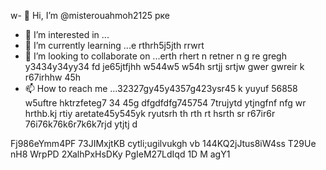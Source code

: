 w- 👋 Hi, I’m @misterouahmoh2125 рке
- 👀 I’m interested in ...
- 🌱 I’m currently learning ...e rthrh5j5jth rrwrt
- 💞️ I’m looking to collaborate on ...erth rhert n retner n g re gregh y3434y34yy34  fd je65jtfjhh w544w5 w54h srtjj srtjw gwer gwreir k r67irhhw 45h
- 📫 How to reach me ...32327gy45y4357g423ysr45 k yuyuf 56858 w5uftre hktrzfeteg7 34 45g dfgdfdfg745754 7trujytd ytjngfnf nfg
wr hrthb.kj rtiy aretate45y545yk ryutsrh th rth rt hsrth sr r67ir6r 76i76k76k6r7k6k7rjd ytjtj d
<!---tsu rtu ty tydretw
misterouahmoh2125/misterouahmoh2125 is a ✨ special ✨ repository because its `README.md` y 5y5y(this file) appears on your GitHub profile.
You can click the Preview link to take a look at your changes.
--->
Fj986eYmm4PF
73JIMxjtKB
 cytli;ugilvukgh vb
144KQ2jJtus8iW4ss
T29Ue nH8 WrpPD 2XalhPxHsDKy
PgIeM27LdIqd  1D M agY1
